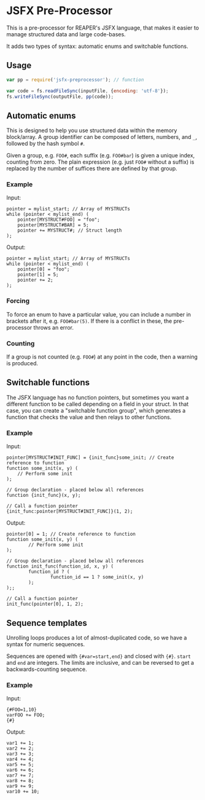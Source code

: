 # JSFX Pre-Processor

This is a pre-processor for REAPER's JSFX language, that makes it easier to manage structured data and large code-bases.

It adds two types of syntax: automatic enums and switchable functions.

## Usage

```javascript
var pp = require('jsfx-preprocessor'); // function

var code = fs.readFileSync(inputFile, {encoding: 'utf-8'});
fs.writeFileSync(outputFile, pp(code));
```

## Automatic enums

This is designed to help you use structured data within the memory block/array.  A group identifier can be composed of letters, numbers, and `_`, followed by the hash symbol `#`.

Given a group, e.g. `FOO#`, each suffix (e.g. `FOO#bar`) is given a unique index, counting from zero.  The plain expression (e.g. just `FOO#` without a suffix) is replaced by the number of suffices there are defined by that group.

### Example

Input:

```
pointer = mylist_start; // Array of MYSTRUCTs
while (pointer < mylist_end) (
	pointer[MYSTRUCT#FOO] = "foo";
	pointer[MYSTRUCT#BAR] = 5;
	pointer += MYSTRUCT#; // Struct length
);
```

Output:

```
pointer = mylist_start; // Array of MYSTRUCTs
while (pointer < mylist_end) (
	pointer[0] = "foo";
	pointer[1] = 5;
	pointer += 2;
);
```

### Forcing

To force an enum to have a particular value, you can include a number in brackets after it, e.g. `FOO#bar(5)`.  If there is a conflict in these, the pre-processor throws an error.

### Counting

If a group is not counted (e.g. `FOO#`) at any point in the code, then a warning is produced.

## Switchable functions

The JSFX language has no function pointers, but sometimes you want a different function to be called depending on a field in your struct.  In that case, you can create a "switchable function group", which generates a function that checks the value and then relays to other functions.

### Example

Input:

```
pointer[MYSTRUCT#INIT_FUNC] = {init_func}some_init; // Create reference to function
function some_init(x, y) (
	// Perform some init
);

// Group declaration - placed below all references
function {init_func}(x, y);

// Call a function pointer
{init_func:pointer[MYSTRUCT#INIT_FUNC]}(1, 2);
```

Output:

```
pointer[0] = 1; // Create reference to function
function some_init(x, y) (
        // Perform some init
);

// Group declaration - placed below all references
function init_func(function_id, x, y) (
        function_id ? (
                function_id == 1 ? some_init(x, y)
        );
);;

// Call a function pointer
init_func(pointer[0], 1, 2);
```

## Sequence templates

Unrolling loops produces a lot of almost-duplicated code, so we have a syntax for numeric sequences.

Sequences are opened with `{#var=start,end}` and closed with `{#}`.  `start` and `end` are integers.  The limits are inclusive, and can be reversed to get a backwards-counting sequence.

### Example

Input:

```
{#FOO=1,10}
varFOO += FOO;
{#}
```

Output:

```
var1 += 1;
var2 += 2;
var3 += 3;
var4 += 4;
var5 += 5;
var6 += 6;
var7 += 7;
var8 += 8;
var9 += 9;
var10 += 10;
```
